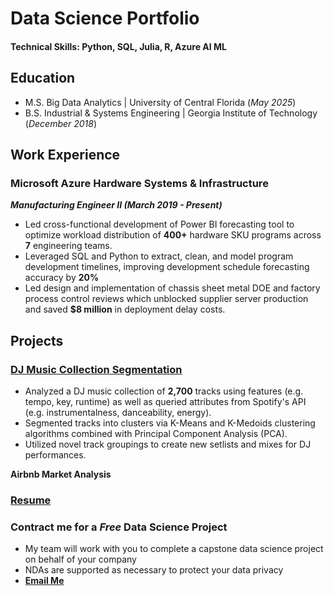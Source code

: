 
# Data Science Portfolio 

#### Technical Skills: Python, SQL, Julia, R, Azure AI ML

## Education
- M.S. Big Data Analytics | University of Central Florida (_May 2025_)
- B.S. Industrial & Systems Engineering | Georgia Institute of Technology (_December 2018_)

## Work Experience  

### Microsoft Azure Hardware Systems & Infrastructure  
**_Manufacturing Engineer II (March 2019 - Present)_**
- Led cross-functional development of Power BI forecasting tool to optimize workload distribution of **400+** hardware SKU programs across **7** engineering teams.
- Leveraged SQL and Python to extract, clean, and model program development timelines, improving development schedule forecasting accuracy by **20%** 
- Led design and implementation of chassis sheet metal DOE and factory process control reviews which unblocked supplier server production and saved **$8 million** in deployment delay costs. 

## Projects 
### [DJ Music Collection Segmentation](https://github.com/theafronautz/Music_Library_Clustering/tree/main)  
- Analyzed a DJ music collection of **2,700** tracks using features (e.g. tempo, key, runtime) as well as queried attributes from Spotify's API  (e.g. instrumentalness, danceability, energy).
- Segmented tracks into clusters via K-Means and K-Medoids clustering algorithms combined with Principal Component Analysis (PCA).
- Utilized novel track groupings to create new setlists and mixes for DJ performances. 
	

**Airbnb Market Analysis** 

### [Resume](https://github.com/theafronautz/DS_portfolio/blob/main/Frank%20Johnson%20Resume%20-%20Fall%2024.docx)

### Contract me for a _Free_ Data Science Project  
- My team will work with you to complete a capstone data science project on behalf of your company
- NDAs are supported as necessary to protect your data privacy  
- **[Email Me](mailto:fjohnson199517@outlook.com)**
